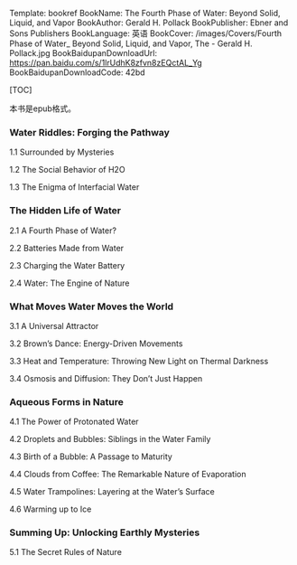 Template: bookref
BookName: The Fourth Phase of Water: Beyond Solid, Liquid, and Vapor
BookAuthor: Gerald H. Pollack
BookPublisher: Ebner and Sons Publishers
BookLanguage: 英语
BookCover: /images/Covers/Fourth Phase of Water_ Beyond Solid, Liquid, and Vapor, The - Gerald H. Pollack.jpg
BookBaidupanDownloadUrl: https://pan.baidu.com/s/1lrUdhK8zfvn8zEQctAL_Yg 
BookBaidupanDownloadCode: 42bd

[TOC]

本书是epub格式。

### Water Riddles: Forging the Pathway

1.1 Surrounded by Mysteries

1.2 The Social Behavior of H2O

1.3 The Enigma of Interfacial Water

### The Hidden Life of Water

2.1 A Fourth Phase of Water?

2.2 Batteries Made from Water

2.3 Charging the Water Battery

2.4 Water: The Engine of Nature

### What Moves Water Moves the World

3.1 A Universal Attractor

3.2 Brown’s Dance: Energy-Driven Movements

3.3 Heat and Temperature: Throwing New Light on Thermal Darkness

3.4 Osmosis and Diffusion: They Don’t Just Happen

### Aqueous Forms in Nature

4.1 The Power of Protonated Water

4.2 Droplets and Bubbles: Siblings in the Water Family

4.3 Birth of a Bubble: A Passage to Maturity

4.4 Clouds from Coffee: The Remarkable Nature of Evaporation

4.5 Water Trampolines: Layering at the Water’s Surface

4.6 Warming up to Ice

### Summing Up: Unlocking Earthly Mysteries

5.1 The Secret Rules of Nature